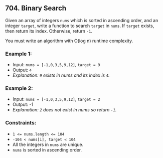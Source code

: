 ## 704. Binary Search

Given an array of integers `nums` which is sorted in ascending order, and an integer `target`, write a function to search `target` in `nums`. If `target` exists, then return its index. Otherwise, return `-1`.

You must write an algorithm with O(log n) runtime complexity.

### Example 1:
-   Input: `nums = [-1,0,3,5,9,12]`, `target = 9`
-   Output: `4`
-   _Explanation: `9` exists in nums and its index is `4`._

### Example 2:
-   Input: `nums = [-1,0,3,5,9,12]`, `target = 2`
-   Output: -1
-   _Explanation: `2` does not exist in nums so return `-1`._
 
### Constraints:
-   `1 <= nums.length <= 104`
-   `-104 < nums[i], target < 104`
-   All the integers in `nums` are unique.
-   `nums` is sorted in ascending order.